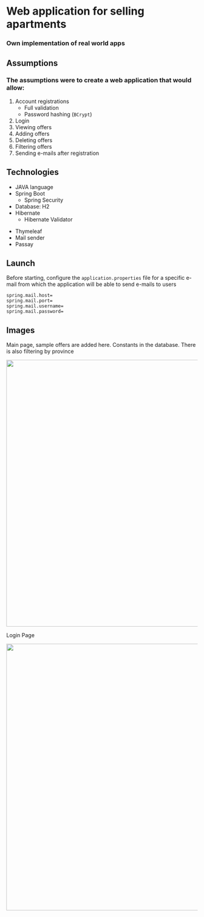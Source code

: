 # Web application for selling apartments 
### Own implementation of real world apps

## Assumptions
### The assumptions were to create a web application that would allow:
1. Account registrations
   * Full validation
   * Password hashing (`BCrypt`)
2. Login 
3. Viewing offers
4. Adding offers
5. Deleting offers
5. Filtering offers
6. Sending e-mails after registration

## Technologies

* JAVA language
* Spring Boot 
  * Spring Security
* Database: H2
* Hibernate
  * Hibernate Validator
- Thymeleaf
- Mail sender
- Passay

## Launch
Before starting, configure the `application.properties` file for a specific e-mail from which the application will be able to send e-mails to users

```
spring.mail.host= 
spring.mail.port=
spring.mail.username=
spring.mail.password=
```

## Images 
Main page, sample offers are added here. Constants in the database. There is also filtering by province
<p align="left"> 
  <img src="https://i.imgur.com/6xxtTm0.png"  width="700px">
</p>
Login Page
<p align="left"> 
  <img src="https://i.imgur.com/24iL1Wh.png"  width="700px">
</p>
